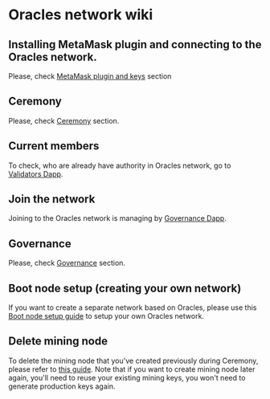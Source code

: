 # Oracles network wiki

## Installing MetaMask plugin and connecting to the Oracles network.

Please, check [MetaMask plugin and keys](./MetaMask-connect.md) section

## Ceremony

Please, check [Ceremony](./ceremony.md) section.

## Current members

To check, who are already have authority in Oracles network, go to [Validators Dapp](https://oraclesorg.github.io/oracles-dapps-validators/).

## Join the network

Joining to the Oracles network is managing by [Governance Dapp](https://oraclesorg.github.io/oracles-dapps-voting/).

## Governance

Please, check [Governance](./governance.md) section.

## Boot node setup (creating your own network)

If you want to create a separate network based on Oracles, please use this [Boot node setup guide](./bootnode-setup.md) to setup your own Oracles network.

## Delete mining node
To delete the mining node that you've created previously during Ceremony, please refer to [this guide](./delete-node.md).
Note that if you want to create mining node later again, you'll need to reuse your existing mining keys, you won't need to generate production keys again.
